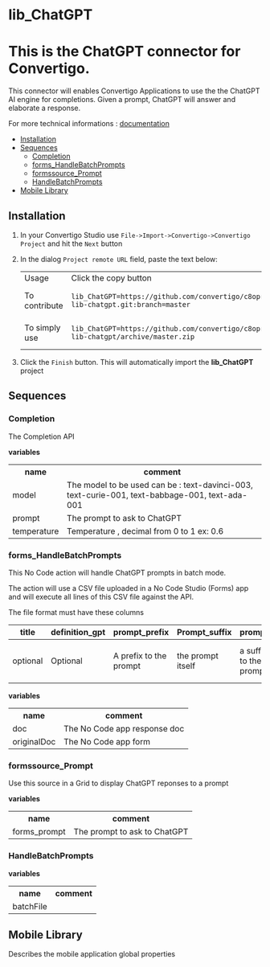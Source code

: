 


# lib_ChatGPT

# This is the ChatGPT connector for Convertigo. 
This connector will enables Convertigo Applications to use the the ChatGPT AI engine for completions. Given a prompt, ChatGPT will answer and elaborate a response.



For more technical informations : [documentation](./project.md)

- [Installation](#installation)
- [Sequences](#sequences)
    - [Completion](#completion)
    - [forms_HandleBatchPrompts](#forms_handlebatchprompts)
    - [formssource_Prompt](#formssource_prompt)
    - [HandleBatchPrompts](#handlebatchprompts)
- [Mobile Library](#mobile-library)


## Installation

1. In your Convertigo Studio use `File->Import->Convertigo->Convertigo Project` and hit the `Next` button
2. In the dialog `Project remote URL` field, paste the text below:
   <table>
     <tr><td>Usage</td><td>Click the copy button</td></tr>
     <tr><td>To contribute</td><td>

     ```
     lib_ChatGPT=https://github.com/convertigo/c8oprj-lib-chatgpt.git:branch=master
     ```
     </td></tr>
     <tr><td>To simply use</td><td>

     ```
     lib_ChatGPT=https://github.com/convertigo/c8oprj-lib-chatgpt/archive/master.zip
     ```
     </td></tr>
    </table>
3. Click the `Finish` button. This will automatically import the __lib_ChatGPT__ project


## Sequences

### Completion

The Completion API 

**variables**

<table>
<tr>
<th>name</th><th>comment</th>
</tr>
<tr>
<td>model</td><td>The model to be used can be : 
text-davinci-003, 
text-curie-001, 
text-babbage-001, 
text-ada-001


</td>
</tr>
<tr>
<td>prompt</td><td>The prompt to ask to ChatGPT</td>
</tr>
<tr>
<td>temperature</td><td>Temperature , decimal from 0 to 1 ex: 0.6</td>
</tr>
</table>

### forms_HandleBatchPrompts

This No Code action will handle ChatGPT prompts in batch mode.

The action will use a CSV file uploaded in a No Code Studio (Forms) app and will execute all lines of this CSV file against the API.

The file format must have these columns

|title|definition_gpt|prompt_prefix|Prompt_suffix|prompt|model|max_tokens|temperature|top_p|frequency_penalty|presence_penalty|
|-----|--------------|-------------|-------------|------|-----|----------|-----------|-----|-----------------|----------------|
|optional|Optional   |A prefix to the prompt | the prompt itself | a suffix to the prompt | the model to be used | max number for tokens (words) | temperatuer (randomicity..) | optional |  optional | optional | 



**variables**

<table>
<tr>
<th>name</th><th>comment</th>
</tr>
<tr>
<td>doc</td><td>The No Code app response doc</td>
</tr>
<tr>
<td>originalDoc</td><td>The No Code app form</td>
</tr>
</table>

### formssource_Prompt

Use this source in a Grid to display ChatGPT reponses to a prompt

**variables**

<table>
<tr>
<th>name</th><th>comment</th>
</tr>
<tr>
<td>forms_prompt</td><td>The prompt to ask to ChatGPT</td>
</tr>
</table>

### HandleBatchPrompts

**variables**

<table>
<tr>
<th>name</th><th>comment</th>
</tr>
<tr>
<td>batchFile</td><td></td>
</tr>
</table>

## Mobile Library

Describes the mobile application global properties



